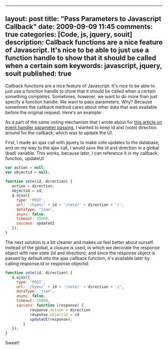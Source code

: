 
---
layout: post
title: "Pass Parameters to Javascript Callback"
date: 2009-09-09 11:45
comments: true
categories: [Code, js, jquery, souit]
description: Callback functions are a nice feature of Javascript.  It's nice to be able to just use a function handle to show that it should be called when a certain som
keywords: javascript, jquery, souit
published: true
---

Callback functions are a nice feature of Javascript.  It's nice to be able to just use a function handle to show that it should be called when a certain something completes.  Sometimes, however, we want to do more than just specify a function handle.  We want to pass parameters.  Why?  Because sometimes the callback method cares about other data that was available before the original request.  Here's an example:
<!--more-->

As a part of the same voting mechanism that I wrote about for [this article on event handler parameter passing](http://rockycode.com/blog/pass-parameters-jquery-event-functions/), I wanted to keep id and (vote) direction around for the callback, which was to update the UI.  

First, I made an ajax call with jquery to make vote updates to the database, and on my way to the ajax call, I would save the id and direction in a global (bad) variable.  This works, because later, I can reference it in my callback function, updateUI:  

```js
var action = null;
var objectid = null;
    
function vote(id, direction) {
   action = direction;
   objectid = id;
   $.ajax({
     type: 'POST',
     url: '/hymn/' + id + '/vote/' + direction + '/',
     dataType: 'json',
     async: false,
     timeout: 15000,
     success: updateUI
   });
}
```


The next solution is a bit cleaner and makes us feel better about ourself.  Instead of the global, a closure is used, in which we decorate the response object with new state (id and direction); and since the response object is passed by default into the ajax callback function, it's available later by calling response.id or response.objectid:

```js
function vote(id, direction) {
   $.ajax({
     type: 'POST',
     url: '/hymn/' + id + '/vote/' + direction + '/',
     dataType: 'json',
     async: false,
     timeout: 15000,
     success: function (response) {
           response.action = direction
           response.objectid = id
           updateUI(response);
        }
   });
}
```

Sweet!

  

